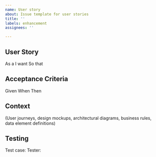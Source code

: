 ```yaml
---
name: User story
about: Issue template for user stories
title: ''
labels: enhancement
assignees: ''

---
```


## User Story
As a 
I want
So that

## Acceptance Criteria
Given
When
Then

## Context
(User journeys, design mockups, architectural diagrams, business rules, data element definitions)

## Testing
Test case:
Tester:
